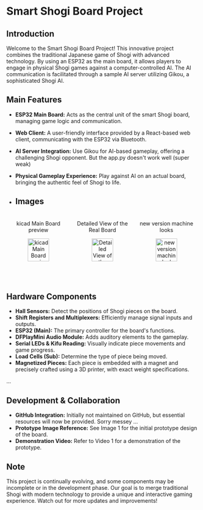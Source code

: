 # Smart Shogi Board Project

## Introduction
Welcome to the Smart Shogi Board Project! This innovative project combines the traditional Japanese game of Shogi with advanced technology. By using an ESP32 as the main board, it allows players to engage in physical Shogi games against a computer-controlled AI. The AI communication is facilitated through a sample AI server utilizing Gikou, a sophisticated Shogi AI.


## Main Features
- **ESP32 Main Board:** Acts as the central unit of the smart Shogi board, managing game logic and communication.
- **Web Client:** A user-friendly interface provided by a React-based web client, communicating with the ESP32 via Bluetooth.
- **AI Server Integration:** Use Gikou for AI-based gameplay, offering a challenging Shogi opponent. But the app.py doesn't work well (super weak)
- **Physical Gameplay Experience:** Play against AI on an actual board, bringing the authentic feel of Shogi to life.

- ## Images
<!-- Container with horizontal layout -->
<div style="display: flex; justify-content: space-between;">

  <!-- First Image and Title -->
  <div style="flex: 1; padding: 5px; text-align: center;">
    <p>kicad Main Board preview</p>
    <img src="https://github.com/miyashita-code/smart_shogi_board_esp/assets/116678712/6c27e11f-9f49-4cfd-99f6-25afe34ea3a7" style="width: 60%; max-width: 300px;" alt="kicad Main Board preview">
  </div>

  <!-- Second Image and Title -->
  <div style="flex: 1; padding: 5px; text-align: center;">
    <p>Detailed View of the Real Board</p>
    <img src="https://github.com/miyashita-code/smart_shogi_board_esp/assets/116678712/503ab837-693b-45e0-b4bc-aa81f26e2c8e" style="width: 60%; max-width: 300px;" alt="Detailed View of the Real Board">
  </div>

  <!-- Third Image and Title -->
  <div style="flex: 1; padding: 5px; text-align: center;">
    <p>new version machine looks</p>
    <img src="https://github.com/miyashita-code/smart_shogi_board_esp/assets/116678712/96bffbb3-9ec0-4035-8ef1-90ca2399b5cb" style="width: 60%; max-width: 300px;" alt="new version machine looks">
  </div>

</div>


## Hardware Components
- **Hall Sensors:** Detect the positions of Shogi pieces on the board.
- **Shift Registers and Multiplexers:** Efficiently manage signal inputs and outputs.
- **ESP32 (Main):** The primary controller for the board's functions.
- **DFPlayMini Audio Module:** Adds auditory elements to the gameplay.
- **Serial LEDs & Kifu Reading:** Visually indicate piece movements and game progress.
- **Load Cells (Sub):** Determine the type of piece being moved.
- **Magnetized Pieces:** Each piece is embedded with a magnet and precisely crafted using a 3D printer, with exact weight specifications.

...

## Development & Collaboration
- **GitHub Integration:** Initially not maintained on GitHub, but essential resources will now be provided. Sorry messey ...
- **Prototype Image Reference:** See Image 1 for the initial prototype design of the board.
- **Demonstration Video:** Refer to Video 1 for a demonstration of the prototype.

## Note
This project is continually evolving, and some components may be incomplete or in the development phase. Our goal is to merge traditional Shogi with modern technology to provide a unique and interactive gaming experience. Watch out for more updates and improvements!

